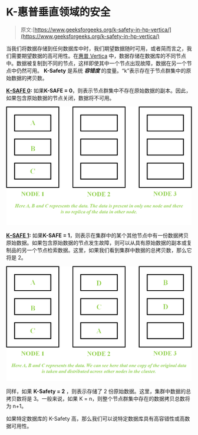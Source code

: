 # K-惠普垂直领域的安全

> 原文:[https://www.geeksforgeeks.org/k-safety-in-hp-vertica/](https://www.geeksforgeeks.org/k-safety-in-hp-vertica/)

当我们将数据存储到任何数据库中时，我们期望数据随时可用，或者简而言之，我们需要期望数据的高可用性。在[惠普 Vertica](https://www.geeksforgeeks.org/features-of-hp-vertica/) 中，数据存储在数据库的不同节点中。数据被复制到不同的节点，这样即使其中一个节点出现故障，数据在另一个节点中仍然可用。 **K-Safety** 是系统 ***容错度*** 的度量。“k”表示存在于节点群集中的原始数据的拷贝数。

**<u>K–SAFE 0</u>:**
如果**K-SAFE = 0**，则表示节点群集中不存在原始数据的副本。因此，如果包含原始数据的节点关闭，数据将不可用。

![](img/da6764ff84e692a3bbb17a82d7e10038.png)

**<u>K–SAFE 1</u>:**
如果**K-SAFE = 1**，则表示在集群中的某个其他节点中有一份数据拷贝原始数据。如果包含原始数据的节点发生故障，则可以从具有原始数据的副本或复制品的另一个节点检索数据。这里，如果我们看到集群中数据的总拷贝数，那么它将是 2。

![](img/c4711f980c08fe638508dc04a7e5c089.png)

同样，如果 **K-Safety = 2** ，则表示存储了 2 份原始数据。这里，集群中数据的总拷贝数将是 3。一般来说，如果 K = n，则整个节点群集中存在的数据拷贝总数将为 n+1。

如果特定数据库的 K-Safety 高，那么我们可以说特定数据库具有高容错性或高数据可用性。